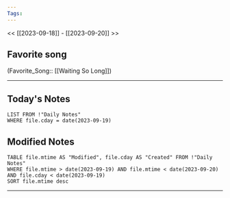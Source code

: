 ```yaml
---
Tags:
---
```

<< [[2023-09-18]] - [[2023-09-20]] >>
## Favorite song
(Favorite_Song:: [[Waiting So Long]])

___
## Today's Notes
```dataview
LIST FROM !"Daily Notes"
WHERE file.cday = date(2023-09-19)
```
## Modified Notes
```dataview
TABLE file.mtime AS "Modified", file.cday AS "Created" FROM !"Daily Notes" 
WHERE file.mtime > date(2023-09-19) AND file.mtime < date(2023-09-20) AND file.cday < date(2023-09-19)
SORT file.mtime desc
```
___
